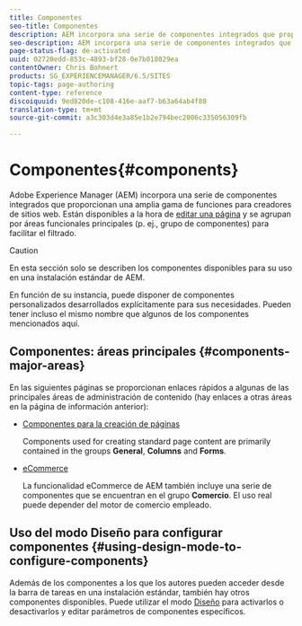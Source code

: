 ```yaml
---
title: Componentes
seo-title: Componentes
description: AEM incorpora una serie de componentes integrados que proporcionan una amplia funcionalidad para creadores de sitios web.
seo-description: AEM incorpora una serie de componentes integrados que proporcionan una amplia funcionalidad para creadores de sitios web.
page-status-flag: de-activated
uuid: 02720edd-853c-4893-bf28-0e7b018029ea
contentOwner: Chris Bohnert
products: SG_EXPERIENCEMANAGER/6.5/SITES
topic-tags: page-authoring
content-type: reference
discoiquuid: 9ed820de-c108-416e-aaf7-b63a64ab4f80
translation-type: tm+mt
source-git-commit: a3c303d4e3a85e1b2e794bec2006c335056309fb

---
```



# Componentes{#components}

Adobe Experience Manager (AEM) incorpora una serie de componentes integrados que proporcionan una amplia gama de funciones para creadores de sitios web. Están disponibles a la hora de [editar una página](/help/sites-classic-ui-authoring/classic-page-author-edit-content.md) y se agrupan por áreas funcionales principales (p. ej., grupo de componentes) para facilitar el filtrado.

>[!CAUTION]
>
>En esta sección solo se describen los componentes disponibles para su uso en una instalación estándar de AEM.
>
>En función de su instancia, puede disponer de componentes personalizados desarrollados explícitamente para sus necesidades. Pueden tener incluso el mismo nombre que algunos de los componentes mencionados aquí.

## Componentes: áreas principales {#components-major-areas}

En las siguientes páginas se proporcionan enlaces rápidos a algunas de las principales áreas de administración de contenido (hay enlaces a otras áreas en la página de información anterior):

* [Componentes para la creación de páginas](/help/sites-classic-ui-authoring/classic-page-author-edit-mode.md)

   Components used for creating standard page content are primarily contained in the groups **General**, **Columns** and **Forms**.

* [eCommerce](/help/sites-administering/ecommerce.md)

   La funcionalidad eCommerce de AEM también incluye una serie de componentes que se encuentran en el grupo **Comercio**. El uso real puede depender del motor de comercio empleado.

## Uso del modo Diseño para configurar componentes {#using-design-mode-to-configure-components}

Además de los componentes a los que los autores pueden acceder desde la barra de tareas en una instalación estándar, también hay otros componentes disponibles. Puede utilizar el modo [Diseño](/help/sites-classic-ui-authoring/classic-page-author-design-mode.md#enable-disable-components) para activarlos o desactivarlos y editar parámetros de componentes específicos.

